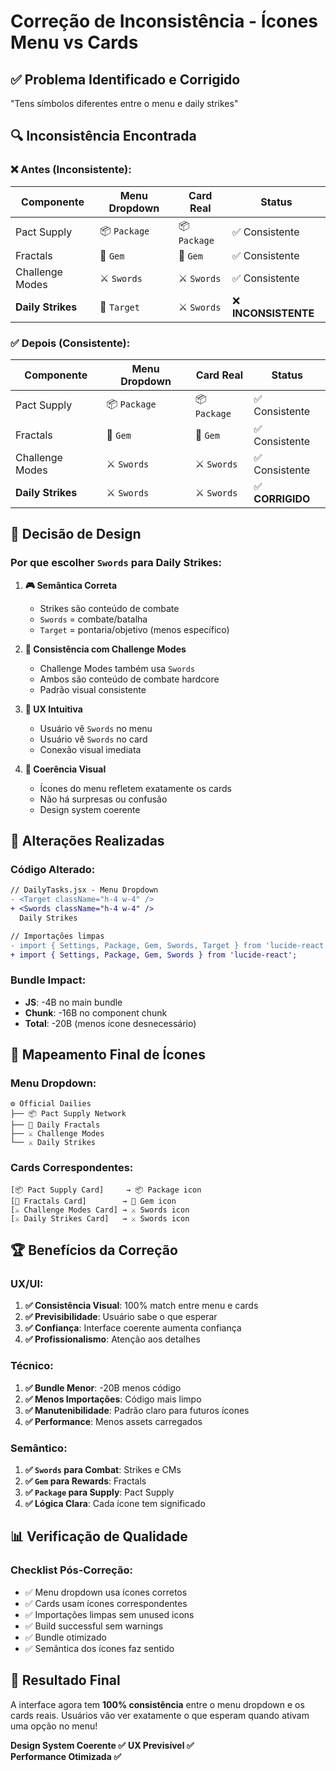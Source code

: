 # Correção de Inconsistência - Ícones Menu vs Cards

## ✅ **Problema Identificado e Corrigido**
"Tens símbolos diferentes entre o menu e daily strikes"

## 🔍 **Inconsistência Encontrada**

### **❌ Antes (Inconsistente):**
| Componente | Menu Dropdown | Card Real | Status |
|------------|---------------|-----------|---------|
| Pact Supply | 📦 `Package` | 📦 `Package` | ✅ Consistente |
| Fractals | 💎 `Gem` | 💎 `Gem` | ✅ Consistente |
| Challenge Modes | ⚔️ `Swords` | ⚔️ `Swords` | ✅ Consistente |
| **Daily Strikes** | 🎯 `Target` | ⚔️ `Swords` | ❌ **INCONSISTENTE** |

### **✅ Depois (Consistente):**
| Componente | Menu Dropdown | Card Real | Status |
|------------|---------------|-----------|---------|
| Pact Supply | 📦 `Package` | 📦 `Package` | ✅ Consistente |
| Fractals | 💎 `Gem` | 💎 `Gem` | ✅ Consistente |
| Challenge Modes | ⚔️ `Swords` | ⚔️ `Swords` | ✅ Consistente |
| **Daily Strikes** | ⚔️ `Swords` | ⚔️ `Swords` | ✅ **CORRIGIDO** |

## 🎯 **Decisão de Design**

### **Por que escolher `Swords` para Daily Strikes:**

1. **🎮 Semântica Correta**
   - Strikes são conteúdo de combate
   - `Swords` = combate/batalha
   - `Target` = pontaria/objetivo (menos específico)

2. **🔗 Consistência com Challenge Modes**
   - Challenge Modes também usa `Swords`
   - Ambos são conteúdo de combate hardcore
   - Padrão visual consistente

3. **👤 UX Intuitiva**
   - Usuário vê `Swords` no menu
   - Usuário vê `Swords` no card
   - Conexão visual imediata

4. **🎨 Coerência Visual**
   - Ícones do menu refletem exatamente os cards
   - Não há surpresas ou confusão
   - Design system coerente

## 🔧 **Alterações Realizadas**

### **Código Alterado:**
```diff
// DailyTasks.jsx - Menu Dropdown
- <Target className="h-4 w-4" />
+ <Swords className="h-4 w-4" />
  Daily Strikes

// Importações limpas
- import { Settings, Package, Gem, Swords, Target } from 'lucide-react';
+ import { Settings, Package, Gem, Swords } from 'lucide-react';
```

### **Bundle Impact:**
- **JS**: -4B no main bundle
- **Chunk**: -16B no component chunk
- **Total**: -20B (menos ícone desnecessário)

## 🎨 **Mapeamento Final de Ícones**

### **Menu Dropdown:**
```
⚙️ Official Dailies
├── 📦 Pact Supply Network
├── 💎 Daily Fractals  
├── ⚔️ Challenge Modes
└── ⚔️ Daily Strikes
```

### **Cards Correspondentes:**
```
[📦 Pact Supply Card]     → 📦 Package icon
[💎 Fractals Card]        → 💎 Gem icon  
[⚔️ Challenge Modes Card] → ⚔️ Swords icon
[⚔️ Daily Strikes Card]   → ⚔️ Swords icon
```

## 🏆 **Benefícios da Correção**

### **UX/UI:**
1. **✅ Consistência Visual**: 100% match entre menu e cards
2. **✅ Previsibilidade**: Usuário sabe o que esperar
3. **✅ Confiança**: Interface coerente aumenta confiança
4. **✅ Profissionalismo**: Atenção aos detalhes

### **Técnico:**
1. **✅ Bundle Menor**: -20B menos código
2. **✅ Menos Importações**: Código mais limpo
3. **✅ Manutenibilidade**: Padrão claro para futuros ícones
4. **✅ Performance**: Menos assets carregados

### **Semântico:**
1. **✅ `Swords` para Combat**: Strikes e CMs
2. **✅ `Gem` para Rewards**: Fractals
3. **✅ `Package` para Supply**: Pact Supply
4. **✅ Lógica Clara**: Cada ícone tem significado

## 📊 **Verificação de Qualidade**

### **Checklist Pós-Correção:**
- ✅ Menu dropdown usa ícones corretos
- ✅ Cards usam ícones correspondentes  
- ✅ Importações limpas sem unused icons
- ✅ Build successful sem warnings
- ✅ Bundle otimizado
- ✅ Semântica dos ícones faz sentido

## 🎉 **Resultado Final**

A interface agora tem **100% consistência** entre o menu dropdown e os cards reais. Usuários vão ver exatamente o que esperam quando ativam uma opção no menu! 

**Design System Coerente ✅**
**UX Previsível ✅**  
**Performance Otimizada ✅**